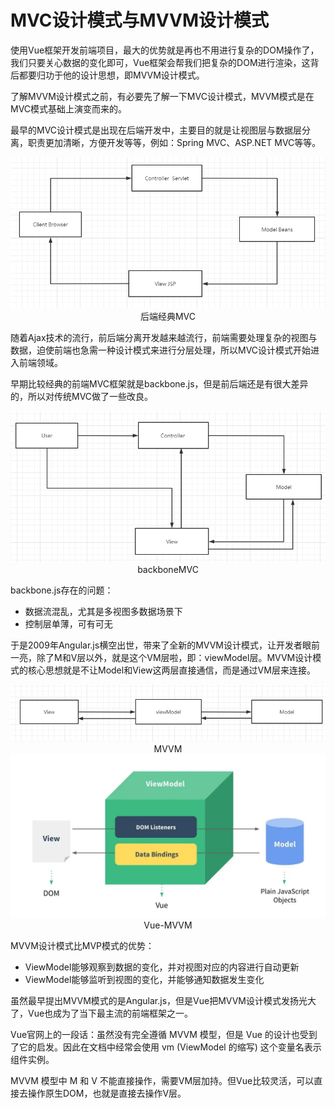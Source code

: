 # MVC设计模式与MVVM设计模式

使用Vue框架开发前端项目，最大的优势就是再也不用进行复杂的DOM操作了，我们只要关心数据的变化即可，Vue框架会帮我们把复杂的DOM进行渲染，这背后都要归功于他的设计思想，即MVVM设计模式。

了解MVVM设计模式之前，有必要先了解一下MVC设计模式，MVVM模式是在MVC模式基础上演变而来的。

最早的MVC设计模式是出现在后端开发中，主要目的就是让视图层与数据层分离，职责更加清晰，方便开发等等，例如：Spring MVC、ASP.NET MVC等等。

<div align=center>
    <img src="./img/02-01-后端经典MVC.png" />
    <div>后端经典MVC</div>
</div>


随着Ajax技术的流行，前后端分离开发越来越流行，前端需要处理复杂的视图与数据，迫使前端也急需一种设计模式来进行分层处理，所以MVC设计模式开始进入前端领域。

早期比较经典的前端MVC框架就是backbone.js，但是前后端还是有很大差异的，所以对传统MVC做了一些改良。

<div align=center>
    <img src="./img/02-02-backboneMVC.png" />
    <div>backboneMVC</div>
</div>


backbone.js存在的问题：

 - 数据流混乱，尤其是多视图多数据场景下
 - 控制层单薄，可有可无

于是2009年Angular.js横空出世，带来了全新的MVVM设计模式，让开发者眼前一亮，除了M和V层以外，就是这个VM层啦，即：viewModel层。MVVM设计模式的核心思想就是不让Model和View这两层直接通信，而是通过VM层来连接。

<div align=center>
    <img src="./img/02-03-MVVM.png" />
    <div>MVVM</div>
</div>


<div align=center>
    <img src="./img/02-04-Vue-MVVM.png" />
    <div>Vue-MVVM</div>
</div>


MVVM设计模式比MVP模式的优势：

- ViewModel能够观察到数据的变化，并对视图对应的内容进行自动更新
- ViewModel能够监听到视图的变化，并能够通知数据发生变化

虽然最早提出MVVM模式的是Angular.js，但是Vue把MVVM设计模式发扬光大了，Vue也成为了当下最主流的前端框架之一。

Vue官网上的一段话：虽然没有完全遵循 MVVM 模型，但是 Vue 的设计也受到了它的启发。因此在文档中经常会使用 vm (ViewModel 的缩写) 这个变量名表示组件实例。

MVVM 模型中 M 和 V 不能直接操作，需要VM层加持。但Vue比较灵活，可以直接去操作原生DOM，也就是直接去操作V层。